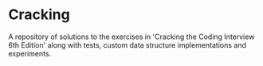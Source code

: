 # Cracking
A repository of solutions to the exercises in 'Cracking the Coding Interview 6th Edition' along with tests, custom data structure implementations and experiments.
